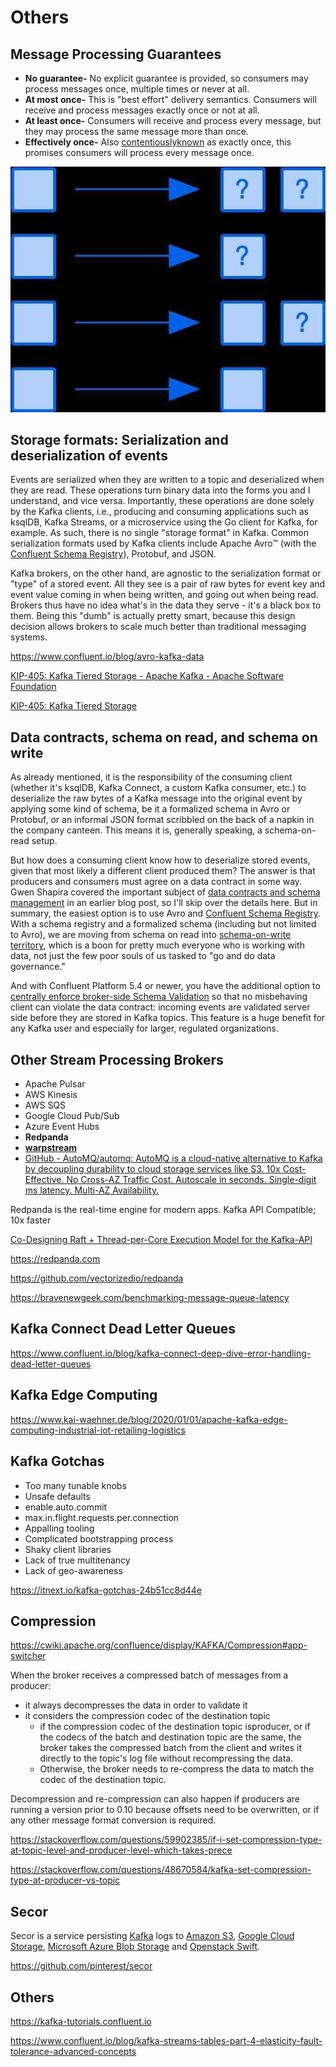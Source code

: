 # Others

## Message Processing Guarantees

- **No guarantee-** No explicit guarantee is provided, so consumers may process messages once, multiple times or never at all.
- **At most once-** This is "best effort" delivery semantics. Consumers will receive and process messages exactly once or not at all.
- **At least once-** Consumers will receive and process every message, but they may process the same message more than once.
- **Effectively once-** Also [contentiously](https://streaml.io/blog/exactly-once)[known](https://medium.com/@jaykreps/exactly-once-support-in-apache-kafka-55e1fdd0a35f) as exactly once, this promises consumers will process every message once.

![image](../../media/Technologies-Kafka-Others-image1.jpg)

## Storage formats: Serialization and deserialization of events

Events are serialized when they are written to a topic and deserialized when they are read. These operations turn binary data into the forms you and I understand, and vice versa. Importantly, these operations are done solely by the Kafka clients, i.e., producing and consuming applications such as ksqlDB, Kafka Streams, or a microservice using the Go client for Kafka, for example. As such, there is no single "storage format" in Kafka. Common serialization formats used by Kafka clients include Apache Avro™ (with the [Confluent Schema Registry](https://docs.confluent.io/current/schema-registry/index.html)), Protobuf, and JSON.

Kafka brokers, on the other hand, are agnostic to the serialization format or "type" of a stored event. All they see is a pair of raw bytes for event key and event value coming in when being written, and going out when being read. Brokers thus have no idea what's in the data they serve - it's a black box to them. Being this "dumb" is actually pretty smart, because this design decision allows brokers to scale much better than traditional messaging systems.

https://www.confluent.io/blog/avro-kafka-data

[KIP-405: Kafka Tiered Storage - Apache Kafka - Apache Software Foundation](https://cwiki.apache.org/confluence/display/KAFKA/KIP-405%3A+Kafka+Tiered+Storage)

[KIP-405: Kafka Tiered Storage](https://2minutestreaming.beehiiv.com/p/apache-kafka-kip-405-tiered-storage)

## Data contracts, schema on read, and schema on write

As already mentioned, it is the responsibility of the consuming client (whether it's ksqlDB, Kafka Connect, a custom Kafka consumer, etc.) to deserialize the raw bytes of a Kafka message into the original event by applying some kind of schema, be it a formalized schema in Avro or Protobuf, or an informal JSON format scribbled on the back of a napkin in the company canteen. This means it is, generally speaking, a schema-on-read setup.

But how does a consuming client know how to deserialize stored events, given that most likely a different client produced them? The answer is that producers and consumers must agree on a data contract in some way. Gwen Shapira covered the important subject of [data contracts and schema management](https://www.confluent.io/blog/schemas-contracts-compatibility) in an earlier blog post, so I'll skip over the details here. But in summary, the easiest option is to use Avro and [Confluent Schema Registry](https://www.confluent.io/confluent-schema-registry/). With a schema registry and a formalized schema (including but not limited to Avro), we are moving from schema on read into [schema-on-write territory](https://www.oreilly.com/ideas/data-governance-and-the-death-of-schema-on-read), which is a boon for pretty much everyone who is working with data, not just the few poor souls of us tasked to "go and do data governance."

And with Confluent Platform 5.4 or newer, you have the additional option to [centrally enforce broker-side Schema Validation](https://www.confluent.io/blog/data-governance-with-schema-validation) so that no misbehaving client can violate the data contract: incoming events are validated server side before they are stored in Kafka topics. This feature is a huge benefit for any Kafka user and especially for larger, regulated organizations.

## Other Stream Processing Brokers

- Apache Pulsar
- AWS Kinesis
- AWS SQS
- Google Cloud Pub/Sub
- Azure Event Hubs
- **Redpanda**
- [**warpstream**](technologies/kafka/warpstream.md)
- [GitHub - AutoMQ/automq: AutoMQ is a cloud-native alternative to Kafka by decoupling durability to cloud storage services like S3. 10x Cost-Effective. No Cross-AZ Traffic Cost. Autoscale in seconds. Single-digit ms latency. Multi-AZ Availability.](https://github.com/automq/automq)

Redpanda is the real-time engine for modern apps. Kafka API Compatible; 10x faster

[Co-Designing Raft + Thread-per-Core Execution Model for the Kafka-API](https://youtu.be/kz7R1mGrN9Q)

https://redpanda.com

https://github.com/vectorizedio/redpanda

https://bravenewgeek.com/benchmarking-message-queue-latency

## Kafka Connect Dead Letter Queues

https://www.confluent.io/blog/kafka-connect-deep-dive-error-handling-dead-letter-queues

## Kafka Edge Computing

https://www.kai-waehner.de/blog/2020/01/01/apache-kafka-edge-computing-industrial-iot-retailing-logistics

## Kafka Gotchas

- Too many tunable knobs
- Unsafe defaults
- enable.auto.commit
- max.in.flight.requests.per.connection
- Appalling tooling
- Complicated bootstrapping process
- Shaky client libraries
- Lack of true multitenancy
- Lack of geo-awareness

https://itnext.io/kafka-gotchas-24b51cc8d44e

## Compression

https://cwiki.apache.org/confluence/display/KAFKA/Compression#app-switcher

When the broker receives a compressed batch of messages from a producer:

- it always decompresses the data in order to validate it
- it considers the compression codec of the destination topic
    - if the compression codec of the destination topic isproducer, or if the codecs of the batch and destination topic are the same, the broker takes the compressed batch from the client and writes it directly to the topic's log file without recompressing the data.
    - Otherwise, the broker needs to re-compress the data to match the codec of the destination topic.

Decompression and re-compression can also happen if producers are running a version prior to 0.10 because offsets need to be overwritten, or if any other message format conversion is required.

https://stackoverflow.com/questions/59902385/if-i-set-compression-type-at-topic-level-and-producer-level-which-takes-prece

https://stackoverflow.com/questions/48670584/kafka-set-compression-type-at-producer-vs-topic

## Secor

Secor is a service persisting [Kafka](http://kafka.apache.org/) logs to [Amazon S3](http://aws.amazon.com/s3/), [Google Cloud Storage](https://cloud.google.com/storage/), [Microsoft Azure Blob Storage](https://azure.microsoft.com/en-us/services/storage/blobs/) and [Openstack Swift](http://swift.openstack.org/).

https://github.com/pinterest/secor

## Others

https://kafka-tutorials.confluent.io

https://www.confluent.io/blog/kafka-streams-tables-part-4-elasticity-fault-tolerance-advanced-concepts

